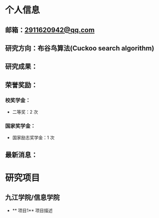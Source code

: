 # 个人信息

## 邮箱：2911620942@qq.com

## 研究方向：布谷鸟算法(Cuckoo search algorithm)

## 研究成果：

## 荣誉奖励：
### 校奖学金：
- 二等奖：2 次
### 国家奖学金：
- 国家励志奖学金：1 次

## 最新消息：

# 研究项目
## 九江学院/信息学院
- ** 项目1**
项目描述
